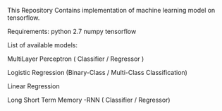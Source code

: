 
This Repository Contains implementation of machine learning model on tensorflow.

Requirements: python 2.7 numpy tensorflow

List of available models:

MultiLayer Perceptron ( Classifier / Regressor )

Logistic Regression (Binary-Class / Multi-Class Classification)

Linear Regression

Long Short Term Memory -RNN ( Classifier / Regressor)
